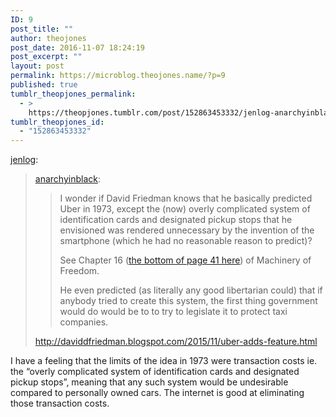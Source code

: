 ```yaml
---
ID: 9
post_title: ""
author: theojones
post_date: 2016-11-07 18:24:19
post_excerpt: ""
layout: post
permalink: https://microblog.theojones.name/?p=9
published: true
tumblr_theopjones_permalink:
  - >
    https://theopjones.tumblr.com/post/152863453332/jenlog-anarchyinblack-i-wonder-if-david
tumblr_theopjones_id:
  - "152863453332"
---
```

<p><a class="tumblr_blog" href="http://jenlog.tumblr.com/post/152831810106">jenlog</a>:</p>
<blockquote>
<p><a class="tumblr_blog" href="http://anarchyinblack.tumblr.com/post/152813781468">anarchyinblack</a>:</p>
<blockquote>
<p>I wonder if David Friedman knows that he basically predicted Uber in 1973, except the (now) overly complicated system of identification cards and designated pickup stops that he envisioned was rendered unnecessary by the invention of the smartphone (which he had no reasonable reason to predict)?</p>
<p>See Chapter 16 (<a href="http://www.daviddfriedman.com/The_Machinery_of_Freedom_.pdf">the bottom of page 41 here</a>) of Machinery of Freedom.</p>
<p>He even predicted (as literally any good libertarian could) that if anybody tried to create this system, the first thing government would do would be to to try to legislate it to protect taxi companies.<br /></p>
</blockquote>
<p><a href="http://daviddfriedman.blogspot.com/2015/11/uber-adds-feature.html">http://daviddfriedman.blogspot.com/2015/11/uber-adds-feature.html</a><br /></p>
</blockquote>

<p>I have a feeling that the limits of the idea in 1973 were transaction costs ie. the “overly complicated system of identification cards and designated pickup stops”, meaning that any such system would be undesirable compared to personally owned cars. The internet is good at eliminating those transaction costs.</p>